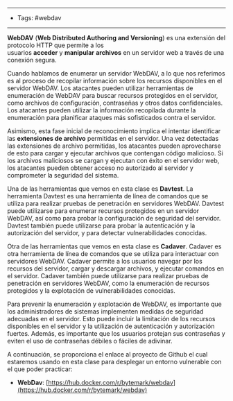 ------------
- Tags: #webdav
--------------
**WebDAV** (**Web Distributed Authoring and Versioning**) es una extensión del protocolo HTTP que permite a los usuarios **acceder** y **manipular** **archivos** en un servidor web a través de una conexión segura.

Cuando hablamos de enumerar un servidor WebDAV, a lo que nos referimos es al proceso de recopilar información sobre los recursos disponibles en el servidor WebDAV. Los atacantes pueden utilizar herramientas de enumeración de WebDAV para buscar recursos protegidos en el servidor, como archivos de configuración, contraseñas y otros datos confidenciales. Los atacantes pueden utilizar la información recopilada durante la enumeración para planificar ataques más sofisticados contra el servidor.

Asimismo, esta fase inicial de reconocimiento implica el intentar identificar las **extensiones de archivo** permitidas en el servidor. Una vez detectadas las extensiones de archivo permitidas, los atacantes pueden aprovecharse de esto para cargar y ejecutar archivos que contengan código malicioso. Si los archivos maliciosos se cargan y ejecutan con éxito en el servidor web, los atacantes pueden obtener acceso no autorizado al servidor y comprometer la seguridad del sistema.

Una de las herramientas que vemos en esta clase es **Davtest**. La herramienta Davtest es una herramienta de línea de comandos que se utiliza para realizar pruebas de penetración en servidores WebDAV. Davtest puede utilizarse para enumerar recursos protegidos en un servidor WebDAV, así como para probar la configuración de seguridad del servidor. Davtest también puede utilizarse para probar la autenticación y la autorización del servidor, y para detectar vulnerabilidades conocidas.

Otra de las herramientas que vemos en esta clase es **Cadaver**. Cadaver es otra herramienta de línea de comandos que se utiliza para interactuar con servidores WebDAV. Cadaver permite a los usuarios navegar por los recursos del servidor, cargar y descargar archivos, y ejecutar comandos en el servidor. Cadaver también puede utilizarse para realizar pruebas de penetración en servidores WebDAV, como la enumeración de recursos protegidos y la explotación de vulnerabilidades conocidas.

Para prevenir la enumeración y explotación de WebDAV, es importante que los administradores de sistemas implementen medidas de seguridad adecuadas en el servidor. Esto puede incluir la limitación de los recursos disponibles en el servidor y la utilización de autenticación y autorización fuertes. Además, es importante que los usuarios protejan sus contraseñas y eviten el uso de contraseñas débiles o fáciles de adivinar.

A continuación, se proporciona el enlace al proyecto de Github el cual estaremos usando en esta clase para desplegar un entorno vulnerable con el que poder practicar:

-   **WebDav**: [https://hub.docker.com/r/bytemark/webdav](https://hub.docker.com/r/bytemark/webdav)
